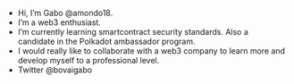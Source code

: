  - Hi, I’m Gabo @amondo18.
 - I’m a web3 enthusiast.
 - I’m currently learning smartcontract security standards. Also a candidate in the Polkadot ambassador program.
 - I would really like to collaborate with a web3 company to learn more and develop myself to a professional level.
 - Twitter @bovaigabo

<!---
amondo18/amondo18 is a ✨ special ✨ repository because its `README.md` (this file) appears on your GitHub profile.
You can click the Preview link to take a look at your changes.
--->
